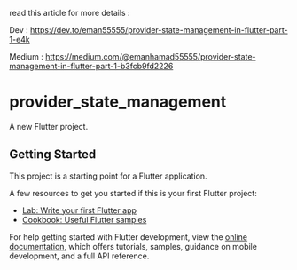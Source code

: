 read this article for more details :

 Dev : https://dev.to/eman55555/provider-state-management-in-flutter-part-1-e4k     
 
 Medium : https://medium.com/@emanhamad55555/provider-state-management-in-flutter-part-1-b3fcb9fd2226

# provider_state_management

A new Flutter project.

## Getting Started

This project is a starting point for a Flutter application.

A few resources to get you started if this is your first Flutter project:

- [Lab: Write your first Flutter app](https://docs.flutter.dev/get-started/codelab)
- [Cookbook: Useful Flutter samples](https://docs.flutter.dev/cookbook)

For help getting started with Flutter development, view the
[online documentation](https://docs.flutter.dev/), which offers tutorials,
samples, guidance on mobile development, and a full API reference.

